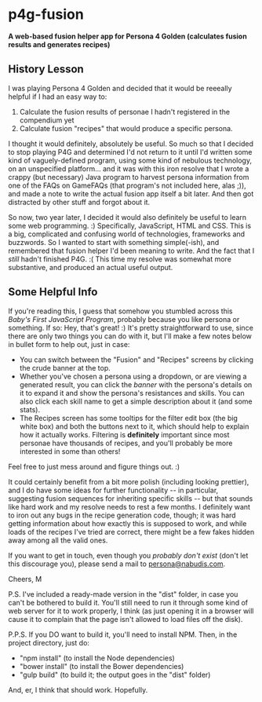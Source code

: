 # p4g-fusion

**A web-based fusion helper app for Persona 4 Golden (calculates fusion results and generates recipes)**

## History Lesson

I was playing Persona 4 Golden and decided that it would be reeeally helpful if I had an easy way to:

1. Calculate the fusion results of personae I hadn't registered in the compendium yet
2. Calculate fusion "recipes" that would produce a specific persona.

I thought it would definitely, absolutely be useful. So much so that I decided to stop playing P4G and determined I'd not return to it until I'd written some kind of vaguely-defined program, using some kind of nebulous technology, on an unspecified platform... and it was with this iron resolve that I wrote a crappy (but necessary) Java program to harvest persona information from one of the FAQs on GameFAQs (that program's not included here, alas ;)), and made a note to write the actual fusion app itself a bit later. And then got distracted by other stuff and forgot about it.

So now, two year later, I decided it would also definitely be useful to learn some web programming. :) Specifically, JavaScript, HTML and CSS. This is a big, complicated and confusing world of technologies, frameworks and buzzwords. So I wanted to start with something simple(-ish), and remembered that fusion helper I'd been meaning to write. And the fact that I *still* hadn't finished P4G. :( This time my resolve was somewhat more substantive, and produced an actual useful output.

## Some Helpful Info

If you're reading this, I guess that somehow you stumbled across this *Baby's First JavaScript Program*, probably because you like persona or something. If so: Hey, that's great! :) It's pretty straightforward to use, since there are only two things you can do with it, but I'll make a few notes below in bullet form to help out, just in case:

- You can switch between the "Fusion" and "Recipes" screens by clicking the crude banner at the top.
- Whether you've chosen a persona using a dropdown, or are viewing a generated result, you can click the *banner* with the persona's details on it to expand it and show the persona's resistances and skills. You can also click each skill name to get a simple description about it (and some stats).
- The Recipes screen has some tooltips for the filter edit box (the big white box) and both the buttons next to it, which should help to explain how it actually works. Filtering is **definitely** important since most personae have thousands of recipes, and you'll probably be more interested in some than others!

Feel free to just mess around and figure things out. :)

It could certainly benefit from a bit more polish (including looking prettier), and I do have some ideas for further functionality -- in particular, suggesting fusion sequences for inheriting specific skills -- but that sounds like hard work and my resolve needs to rest a few months. I definitely want to iron out any bugs in the recipe generation code, though; it was hard getting information about how exactly this is supposed to work, and while loads of the recipes I've tried are correct, there might be a few fakes hidden away among all the valid ones.

If you want to get in touch, even though you *probably don't exist* (don't let this discourage you), please send a mail to persona@nabudis.com.

Cheers,
M


P.S. I've included a ready-made version in the "dist" folder, in case you can't be bothered to build it. You'll still need to run it through some kind of web server for it to work properly, I think (as just opening it in a browser will cause it to complain that the page isn't allowed to load files off the disk).

P.P.S. If you DO want to build it, you'll need to install NPM. Then, in the project directory, just do:
- "npm install" (to install the Node dependencies)
- "bower install" (to install the Bower dependencies)
- "gulp build" (to build it; the output goes in the "dist" folder)

And, er, I think that should work. Hopefully.
